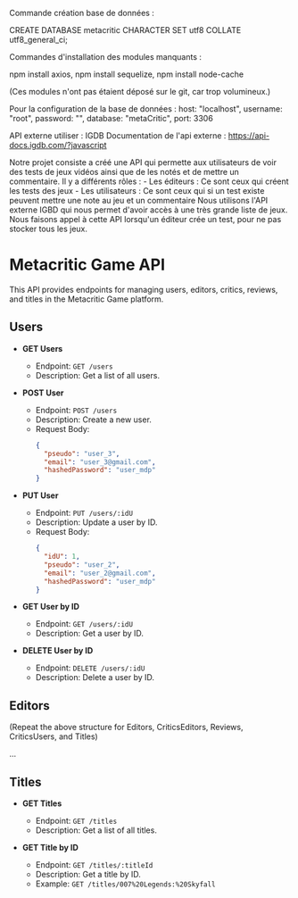 Commande création base de données :

CREATE DATABASE metacritic
CHARACTER SET utf8
COLLATE utf8_general_ci;


Commandes d'installation des modules manquants : 

npm install axios,
npm install sequelize,
npm install node-cache

(Ces modules n'ont pas étaient déposé sur le git, car trop volumineux.)

Pour la configuration de la base de données : 
    host: "localhost",
    username: "root",
    password: "",
    database: "metaCritic",
    port: 3306


API externe utiliser : IGDB
Documentation de l'api externe : https://api-docs.igdb.com/?javascript

Notre projet consiste a créé une API qui permette aux utilisateurs de voir des tests de jeux vidéos ainsi que de les notés et de mettre un commentaire.
Il y a différents rôles : - Les éditeurs : Ce sont ceux qui créent les tests des jeux
                          - Les utilisateurs : Ce sont ceux qui si un test existe peuvent mettre une note au jeu et un commentaire
Nous utilisons l'API externe IGBD qui nous permet d'avoir accès à une très grande liste de jeux.
Nous faisons appel à cette API lorsqu'un éditeur crée un test, pour ne pas stocker tous les jeux.


# Metacritic Game API

This API provides endpoints for managing users, editors, critics, reviews, and titles in the Metacritic Game platform.

## Users

- **GET Users**
  - Endpoint: `GET /users`
  - Description: Get a list of all users.

- **POST User**
  - Endpoint: `POST /users`
  - Description: Create a new user.
  - Request Body:
    ```json
    {
      "pseudo": "user_3",
      "email": "user_3@gmail.com",
      "hashedPassword": "user_mdp"
    }
    ```

- **PUT User**
  - Endpoint: `PUT /users/:idU`
  - Description: Update a user by ID.
  - Request Body:
    ```json
    {
      "idU": 1,
      "pseudo": "user_2",
      "email": "user_2@gmail.com",
      "hashedPassword": "user_mdp"
    }
    ```

- **GET User by ID**
  - Endpoint: `GET /users/:idU`
  - Description: Get a user by ID.

- **DELETE User by ID**
  - Endpoint: `DELETE /users/:idU`
  - Description: Delete a user by ID.

## Editors

(Repeat the above structure for Editors, CriticsEditors, Reviews, CriticsUsers, and Titles)

...

## Titles

- **GET Titles**
  - Endpoint: `GET /titles`
  - Description: Get a list of all titles.

- **GET Title by ID**
  - Endpoint: `GET /titles/:titleId`
  - Description: Get a title by ID.
  - Example: `GET /titles/007%20Legends:%20Skyfall`
